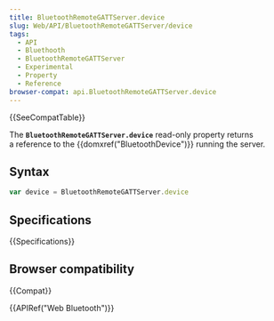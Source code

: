 ```yaml
---
title: BluetoothRemoteGATTServer.device
slug: Web/API/BluetoothRemoteGATTServer/device
tags:
  - API
  - Bluethooth
  - BluetoothRemoteGATTServer
  - Experimental
  - Property
  - Reference
browser-compat: api.BluetoothRemoteGATTServer.device
---
```

{{SeeCompatTable}}

The **`BluetoothRemoteGATTServer.device`** read-only property
returns a reference to the {{domxref("BluetoothDevice")}} running the server.

## Syntax

```js
var device = BluetoothRemoteGATTServer.device
```

## Specifications

{{Specifications}}

## Browser compatibility

{{Compat}}

{{APIRef("Web Bluetooth")}}

